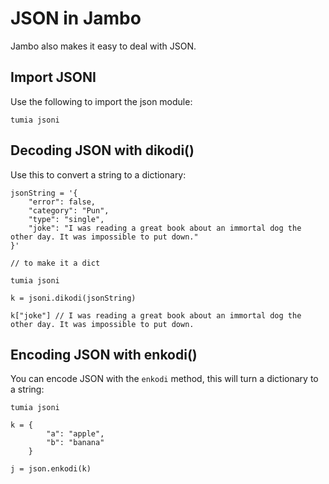 # JSON in Jambo

Jambo also makes it easy to deal with JSON.

## Import JSONI

Use the following to import the json module:
```
tumia jsoni
```

## Decoding JSON with dikodi()
Use this to convert a string to a dictionary:
```
jsonString = '{                                                                                                            
    "error": false,                                                                                          
    "category": "Pun",                                                                                       
    "type": "single",                                                                                        
    "joke": "I was reading a great book about an immortal dog the other day. It was impossible to put down."
}'

// to make it a dict

tumia jsoni

k = jsoni.dikodi(jsonString)

k["joke"] // I was reading a great book about an immortal dog the other day. It was impossible to put down.
```

## Encoding JSON with enkodi()

You can encode JSON with the `enkodi` method, this will turn a dictionary to a string:
```
tumia jsoni

k = {
        "a": "apple",
        "b": "banana"
    }

j = json.enkodi(k)
```
